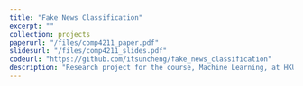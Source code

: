 ```yaml
---
title: "Fake News Classification"
excerpt: ""
collection: projects
paperurl: "/files/comp4211_paper.pdf"
slidesurl: "/files/comp4211_slides.pdf"
codeurl: "https://github.com/itsuncheng/fake_news_classification"
description: "Research project for the course, Machine Learning, at HKUST. In this research, we conduct the Performance Analysis of Different Word Embeddings and Transformers on Fake News Detection. We compare between Word2Vec, GloVe, and Elmo; and also between BERT, ALBERT, and DistilBERT. We adopt three phases, each focusing on a different analyses of fake news detection: Phase 1 emphasized on comparing the performances of different embedding layers and transformers in a general setting, Phase 2 attempted to observe the capabilities of representative models under low-resource settings, and Phase 3 explored the possibility of transfer learning through pretraining of these representative models."
---
```

